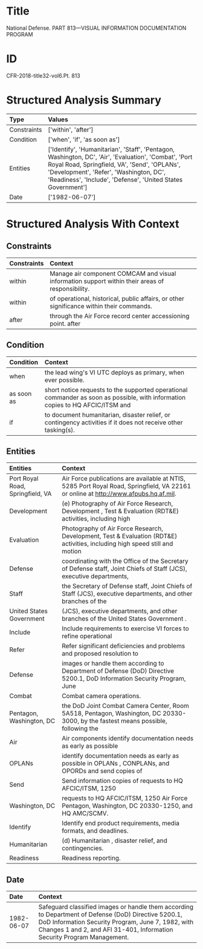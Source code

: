 # Title

 National Defense. PART 813—VISUAL INFORMATION DOCUMENTATION PROGRAM


# ID

 CFR-2018-title32-vol6.Pt. 813


# Structured Analysis Summary

| Type        | Values                                                                                                                                                                                                                                                          |
|:------------|:----------------------------------------------------------------------------------------------------------------------------------------------------------------------------------------------------------------------------------------------------------------|
| Constraints | ['within', 'after']                                                                                                                                                                                                                                             |
| Condition   | ['when', 'if', 'as soon as']                                                                                                                                                                                                                                    |
| Entities    | ['Identify', 'Humanitarian', 'Staff', 'Pentagon, Washington, DC', 'Air', 'Evaluation', 'Combat', 'Port Royal Road, Springfield, VA', 'Send', 'OPLANs', 'Development', 'Refer', 'Washington, DC', 'Readiness', 'Include', 'Defense', 'United States Government'] |
| Date        | ['1982-06-07']                                                                                                                                                                                                                                                  |


# Structured Analysis With Context

 


## Constraints

| Constraints   | Context                                                                                           |
|:--------------|:--------------------------------------------------------------------------------------------------|
| within        | Manage air component COMCAM and visual information support within  their areas of responsibility. |
| within        | of operational, historical, public affairs, or other significance within  their commands.         |
| after         | through the Air Force record center accessioning point. after                                     |


## Condition

| Condition   | Context                                                                                                                        |
|:------------|:-------------------------------------------------------------------------------------------------------------------------------|
| when        | the lead wing's VI UTC deploys as primary, when ever possible.                                                                 |
| as soon as  | short notice requests to the supported operational commander as soon as possible, with information copies to HQ AFCIC/ITSM and |
| if          | to document humanitarian, disaster relief, or contingency activities if  it does not receive other tasking(s).                 |


## Entities

| Entities                         | Context                                                                                                                               |
|:---------------------------------|:--------------------------------------------------------------------------------------------------------------------------------------|
| Port Royal Road, Springfield, VA | Air Force publications are available at NTIS, 5285  Port Royal Road, Springfield, VA  22161 or online at http://www.afpubs.hq.af.mil. |
| Development                      | (e) Photography of Air Force Research,  Development , Test &amp; Evaluation (RDT&amp;E) activities, including high                    |
| Evaluation                       | Photography of Air Force Research, Development, Test &amp; Evaluation (RDT&amp;E) activities, including high speed still and motion   |
| Defense                          | coordinating with the Office of the Secretary of Defense staff, Joint Chiefs of Staff (JCS), executive departments,                   |
| Staff                            | the Secretary of Defense staff, Joint Chiefs of Staff (JCS), executive departments, and other branches of the                         |
| United States Government         | (JCS), executive departments, and other branches of the United States Government .                                                    |
| Include                          | Include requirements to exercise VI forces to refine operational                                                                      |
| Refer                            | Refer significant deficiencies and problems and proposed resolution to                                                                |
| Defense                          | images or handle them according to Department of Defense (DoD) Directive 5200.1, DoD Information Security Program, June               |
| Combat                           | Combat  camera operations.                                                                                                            |
| Pentagon, Washington, DC         | the DoD Joint Combat Camera Center, Room 5A518, Pentagon, Washington, DC 20330-3000, by the fastest means possible, following the     |
| Air                              | Air components identify documentation needs as early as possible                                                                      |
| OPLANs                           | identify documentation needs as early as possible in OPLANs , CONPLANs, and OPORDs and send copies of                                 |
| Send                             | Send information copies of requests to HQ AFCIC/ITSM, 1250                                                                            |
| Washington, DC                   | requests to HQ AFCIC/ITSM, 1250 Air Force Pentagon, Washington, DC  20330-1250, and HQ AMC/SCMV.                                      |
| Identify                         | Identify  end product requirements, media formats, and deadlines.                                                                     |
| Humanitarian                     | (d)  Humanitarian , disaster relief, and contingencies.                                                                               |
| Readiness                        | Readiness  reporting.                                                                                                                 |


## Date

| Date       | Context                                                                                                                                                                                                                              |
|:-----------|:-------------------------------------------------------------------------------------------------------------------------------------------------------------------------------------------------------------------------------------|
| 1982-06-07 | Safeguard classified images or handle them according to Department of Defense (DoD) Directive 5200.1, DoD Information Security Program, June 7, 1982, with Changes 1 and 2, and AFI 31-401, Information Security Program Management. |


